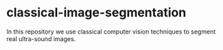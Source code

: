 # classical-image-segmentation
In this repository we use classical computer vision techniques to segment real ultra-sound images.